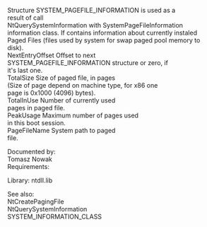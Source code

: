 Structure SYSTEM\_PAGEFILE\_INFORMATION is used as a \
result of call \
NtQuerySystemInformation with SystemPageFileInformation \
information class. If contains information about currently instaled \
Paged Files \(files used by system for swap paged pool memory to \
disk\). \
NextEntryOffset Offset to next \
SYSTEM\_PAGEFILE\_INFORMATION structure or zero, if \
it's last one. \
TotalSize Size of paged file, in pages \
\(Size of page depend on machine type, for x86 one \
page is 0x1000 \(4096\) bytes\). \
TotalInUse Number of currently used \
pages in paged file. \
PeakUsage Maximum number of pages used \
in this boot session. \
PageFileName System path to paged \
file.

Documented by: \
Tomasz Nowak \
Requirements:

Library: ntdll.lib

See also: \
NtCreatePagingFile \
NtQuerySystemInformation \
SYSTEM\_INFORMATION\_CLASS
